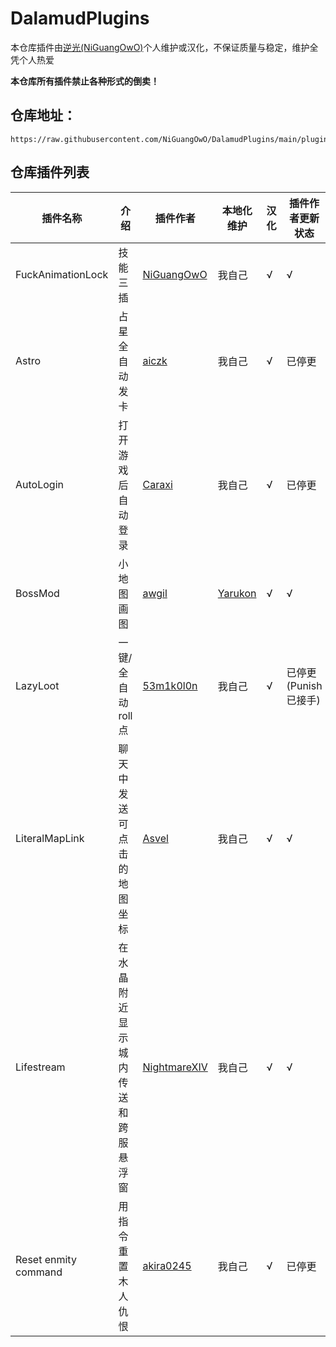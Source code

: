 # DalamudPlugins

本仓库插件由[逆光(NiGuangOwO)](https://github.com/NiGuangOwO)个人维护或汉化，不保证质量与稳定，维护全凭个人热爱

**本仓库所有插件禁止各种形式的倒卖！**

## 仓库地址：

```
https://raw.githubusercontent.com/NiGuangOwO/DalamudPlugins/main/pluginmaster.json
```

## 仓库插件列表

| 插件名称             | 介绍                               | 插件作者                                        | 本地化维护                            | 汉化 | 插件作者更新状态 |
| -------------------- | ---------------------------------- | ----------------------------------------------- | ------------------------------------- | ---- | ---------------- |
| FuckAnimationLock    | 技能三插                           | [NiGuangOwO](https://github.com/NiGuangOwO)     | 我自己                                | √    | √                |
| Astro                | 占星全自动发卡                     | [aiczk](https://github.com/aiczk)               | 我自己                                | √    | 已停更           |
| AutoLogin            | 打开游戏后自动登录                 | [Caraxi](https://github.com/Caraxi)             | 我自己                                | √    | 已停更           |
| BossMod              | 小地图画图                         | [awgil](https://github.com/awgil)               | [Yarukon](https://github.com/Yarukon) | √    | √                |
| LazyLoot             | 一键/全自动 roll 点                | [53m1k0l0n](https://github.com/53m1k0l0n)       | 我自己                                | √    | 已停更(Punish已接手)           |
| LiteralMapLink       | 聊天中发送可点击的地图坐标         | [Asvel](https://github.com/Asvel)               | 我自己                                | √    | √                |
| Lifestream           | 在水晶附近显示城内传送和跨服悬浮窗 | [NightmareXIV](https://github.com/NightmareXIV) | 我自己                                | √    | √                |
| Reset enmity command | 用指令重置木人仇恨                 | [akira0245](https://github.com/akira0245)       | 我自己                                | √    | 已停更           |
